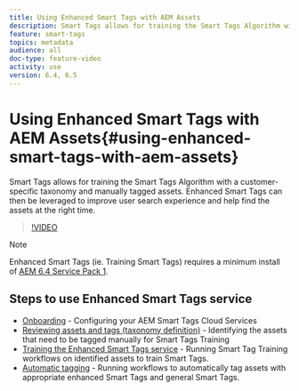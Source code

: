 ```yaml
---
title: Using Enhanced Smart Tags with AEM Assets
description: Smart Tags allows for training the Smart Tags Algorithm with a customer-specific taxonomy and manually tagged assets. Enhanced Smart Tags can then be leveraged to improve user search experience and help find the assets at the right time.
feature: smart-tags
topics: metadata 
audience: all
doc-type: feature-video
activity: use
version: 6.4, 6.5
---
```


# Using Enhanced Smart Tags with AEM Assets{#using-enhanced-smart-tags-with-aem-assets}

Smart Tags allows for training the Smart Tags Algorithm with a customer-specific taxonomy and manually tagged assets. Enhanced Smart Tags can then be leveraged to improve user search experience and help find the assets at the right time.

>[!VIDEO](https://video.tv.adobe.com/v/22254/?quality=9)

>[!NOTE]
> Enhanced Smart Tags (ie. Training Smart Tags) requires a minimum install of [AEM 6.4 Service Pack 1](https://docs.adobe.com/content/help/en/experience-manager-64/release-notes/sp-release-notes.html#experience-manager-6410).

## Steps to use Enhanced Smart Tags service

* [Onboarding](https://docs.adobe.com/content/help/en/experience-manager-65/assets/managing/config-smart-tagging.html) - Configuring your AEM Smart Tags Cloud Services
* [Reviewing assets and tags (taxonomy definition)](https://docs.adobe.com/content/help/en/experience-manager-65/assets/managing/smart-tags-training-guidelines.html) - Identifying the assets that need to be tagged manually for Smart Tags Training
* [Training the Enhanced Smart Tags service](https://docs.adobe.com/content/help/en/experience-manager-64/assets/administer/enhanced-smart-tags.html#TrainingtheEnhancedSmartTagsservice) - Running Smart Tag Training workflows on identified assets to train Smart Tags.
* [Automatic tagging](https://docs.adobe.com/content/help/en/experience-manager-65/assets/administer/enhanced-smart-tags.html#Taggingassetsautomatically) - Running workflows to automatically tag assets with appropriate enhanced Smart Tags and general Smart Tags.
